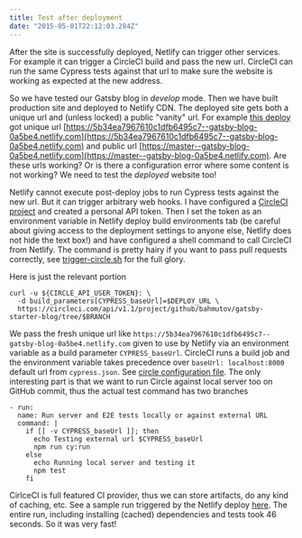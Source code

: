 ```yaml
---
title: Test after deployment
date: "2015-05-01T22:12:03.284Z"
---
```


After the site is successfully deployed, Netlify can trigger other services. For example it can trigger a CircleCI build and pass the new url. CircleCI can run the same Cypress tests against that url to make sure the website is working as expected at the new address.

So we have tested our Gatsby blog in _develop_ mode. Then we have built production site and deployed to Netlify CDN. The deployed site gets both a unique url and (unless locked) a public "vanity" url. For example [this deploy](https://app.netlify.com/sites/gatsby-blog-0a5be4/deploys/5b34ea7967610c1dfb6495c7) got unique url [https://5b34ea7967610c1dfb6495c7--gatsby-blog-0a5be4.netlify.com](https://5b34ea7967610c1dfb6495c7--gatsby-blog-0a5be4.netlify.com) and public url [https://master--gatsby-blog-0a5be4.netlify.com](https://master--gatsby-blog-0a5be4.netlify.com). Are these urls working? Or is there a configuration error where some content is not working? We need to test the _deployed_ website too!

Netlify cannot execute post-deploy jobs to run Cypress tests against the new url. But it can trigger arbitrary web hooks. I have configured a [CircleCI project](https://circleci.com/gh/bahmutov/gatsby-starter-blog) and created a personal API token. Then I set the token as an environment variable in Netlify deploy build environments tab (be careful about giving access to the deployment settings to anyone else, Netlify does not hide the text box!) and have configured a shell command to call CircleCI from Netlify. The command is pretty hairy if you want to pass pull requests correctly, see [trigger-circle.sh](https://github.com/bahmutov/gatsby-starter-blog/blob/master/trigger-circle.sh) for the full glory.

Here is just the relevant portion

```text
curl -u ${CIRCLE_API_USER_TOKEN}: \
  -d build_parameters[CYPRESS_baseUrl]=$DEPLOY_URL \
  https://circleci.com/api/v1.1/project/github/bahmutov/gatsby-starter-blog/tree/$BRANCH
```

We pass the fresh unique url like `https://5b34ea7967610c1dfb6495c7--gatsby-blog-0a5be4.netlify.com` given to use by Netlify via an environment variable as a build parameter `CYPRESS_baseUrl`. CircleCI runs a build job and the environment variable takes precedence over `baseUrl: localhost:8000` default url from `cypress.json`. See [circle configuration file](https://github.com/bahmutov/gatsby-starter-blog/blob/master/.circleci/config.yml). The only interesting part is that we want to run Circle against local server too on GitHub commit, thus the actual test command has two branches

```text
- run:
  name: Run server and E2E tests locally or against external URL
  command: |
    if [[ -v CYPRESS_baseUrl ]]; then
      echo Testing external url $CYPRESS_baseUrl
      npm run cy:run
    else
      echo Running local server and testing it
      npm test
    fi
```

CirlceCI is full featured CI provider, thus we can store artifacts, do any kind of caching, etc. See a sample run triggered by the Netlify deploy [here](https://circleci.com/gh/bahmutov/gatsby-starter-blog/42#build-parameters/containers/0). The entire run, including installing (cached) dependencies and tests took 46 seconds. So it was very fast!



